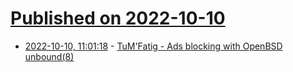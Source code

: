 # [Published on 2022-10-10](index.md)

* [2022-10-10, 11:01:18](https://lobste.rs/s/ygwgje/tum_fatig_ads_blocking_with_openbsd) - [TuM'Fatig - Ads blocking with OpenBSD unbound(8)](https://www.tumfatig.net/2022/ads-blocking-with-openbsd-unbound8/)
